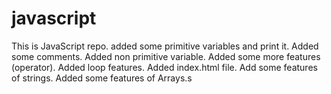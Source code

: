 # javascript
This is JavaScript repo.
added some primitive variables and print it.
Added some comments.
Added non primitive variable.
Added some more features (operator).
Added loop features.
Added index.html file.
Add some features of strings.
Added some features of Arrays.s